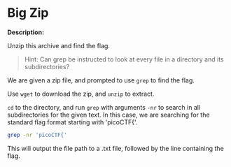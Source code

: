 # Big Zip

**Description:**

Unzip this archive and find the flag.  
> Hint: Can grep be instructed to look at every file in a directory and its subdirectories?


We are given a zip file, and prompted to use `grep` to find the flag.

Use `wget` to download the zip, and `unzip` to extract.

`cd` to the directory, and run `grep` with arguments `-nr` to search in all subdirectories for the given text.
In this case, we are searching for the standard flag format starting with 'picoCTF{'.

```bash
grep -nr 'picoCTF{'
```

This will output the file path to a .txt file, followed by the line containing the flag.

